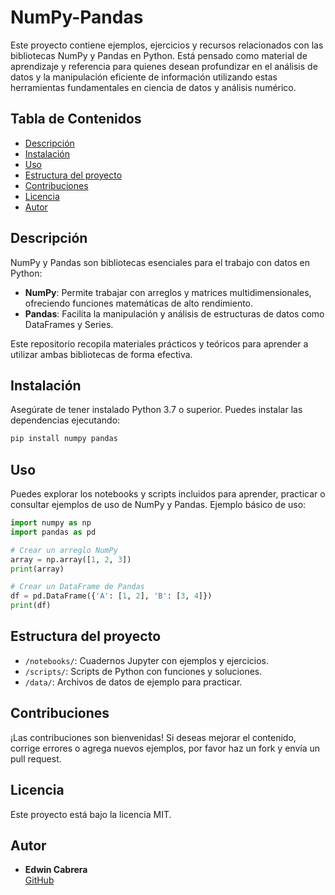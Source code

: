 
# NumPy-Pandas

Este proyecto contiene ejemplos, ejercicios y recursos relacionados con las bibliotecas NumPy y Pandas en Python. Está pensado como material de aprendizaje y referencia para quienes desean profundizar en el análisis de datos y la manipulación eficiente de información utilizando estas herramientas fundamentales en ciencia de datos y análisis numérico.

## Tabla de Contenidos

- [Descripción](#descripción)
- [Instalación](#instalación)
- [Uso](#uso)
- [Estructura del proyecto](#estructura-del-proyecto)
- [Contribuciones](#contribuciones)
- [Licencia](#licencia)
- [Autor](#autor)

## Descripción

NumPy y Pandas son bibliotecas esenciales para el trabajo con datos en Python:

- **NumPy**: Permite trabajar con arreglos y matrices multidimensionales, ofreciendo funciones matemáticas de alto rendimiento.
- **Pandas**: Facilita la manipulación y análisis de estructuras de datos como DataFrames y Series.

Este repositorio recopila materiales prácticos y teóricos para aprender a utilizar ambas bibliotecas de forma efectiva.

## Instalación

Asegúrate de tener instalado Python 3.7 o superior. Puedes instalar las dependencias ejecutando:

```bash
pip install numpy pandas
```

## Uso

Puedes explorar los notebooks y scripts incluidos para aprender, practicar o consultar ejemplos de uso de NumPy y Pandas. Ejemplo básico de uso:

```python
import numpy as np
import pandas as pd

# Crear un arreglo NumPy
array = np.array([1, 2, 3])
print(array)

# Crear un DataFrame de Pandas
df = pd.DataFrame({'A': [1, 2], 'B': [3, 4]})
print(df)
```

## Estructura del proyecto

- `/notebooks/`: Cuadernos Jupyter con ejemplos y ejercicios.
- `/scripts/`: Scripts de Python con funciones y soluciones.
- `/data/`: Archivos de datos de ejemplo para practicar.

## Contribuciones

¡Las contribuciones son bienvenidas! Si deseas mejorar el contenido, corrige errores o agrega nuevos ejemplos, por favor haz un fork y envía un pull request.

## Licencia

Este proyecto está bajo la licencia MIT.

## Autor

- **Edwin Cabrera**  
  [GitHub](https://github.com/SoyEdwinCabrera)

````
